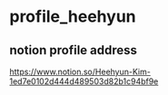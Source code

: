 # profile_heehyun

## notion profile address
https://www.notion.so/Heehyun-Kim-1ed7e0102d444d489503d82b1c94bf9e
